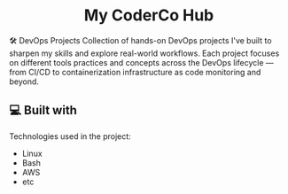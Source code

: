 <h1 align="center" id="title">My CoderCo Hub</h1>

<p id="description">🛠️ DevOps Projects Collection of hands-on DevOps projects I've built to sharpen my skills and explore real-world workflows. Each project focuses on different tools practices and concepts across the DevOps lifecycle — from CI/CD to containerization infrastructure as code monitoring and beyond.</p>

  
  
<h2>💻 Built with</h2>

Technologies used in the project:

*   Linux
*   Bash
*   AWS
*   etc
